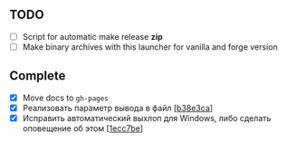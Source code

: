 ## TODO
- [ ] Script for automatic make release **zip**
- [ ] Make binary archives with this launcher for vanilla and forge version

## Complete
- [x] Move docs to `gh-pages`
- [x] Реализовать параметр вывода в файл [[b38e3ca](https://github.com/iiiypuk/minecraft-launcher/commit/b38e3ca913ece59809cd98c65bf29d7cdb08750e)]
- [x] Исправить автоматический выхлоп для Windows, либо сделать оповещение об этом [[1ecc7be](https://github.com/iiiypuk/minecraft-launcher/commit/1ecc7be9ce5e074b0fa920efa9480502dba34e3a)]
